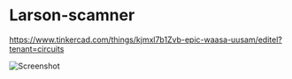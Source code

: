 # Larson-scamner
https://www.tinkercad.com/things/kjmxl7b1Zvb-epic-waasa-uusam/editel?tenant=circuits

![Screenshot](screenshot.png)
